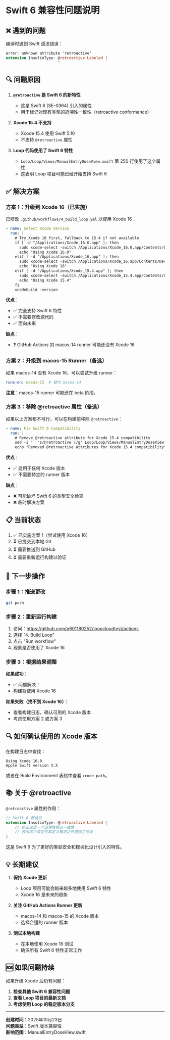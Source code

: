 # Swift 6 兼容性问题说明

## ❌ 遇到的问题

编译时遇到 Swift 语法错误：

```swift
error: unknown attribute 'retroactive'
extension InsulinType: @retroactive Labeled {
                       ^
```

## 🔍 问题原因

1. **`@retroactive` 是 Swift 6 的新特性**
   - 这是 Swift 6 (SE-0364) 引入的属性
   - 用于标记对现有类型的追溯性一致性（retroactive conformance）

2. **Xcode 15.4 不支持**
   - Xcode 15.4 使用 Swift 5.10
   - 不支持 `@retroactive` 属性

3. **Loop 代码使用了 Swift 6 特性**
   - `Loop/Loop/Views/ManualEntryDoseView.swift` 第 250 行使用了这个属性
   - 这表明 Loop 项目可能已经开始支持 Swift 6

## ✅ 解决方案

### 方案 1：升级到 Xcode 16（已实施）

已修改 `.github/workflows/4_build_loop.yml` 以使用 Xcode 16：

```yaml
- name: Select Xcode Version
  run: |
    # Try Xcode 16 first, fallback to 15.4 if not available
    if [ -d "/Applications/Xcode_16.0.app" ]; then
      sudo xcode-select -switch /Applications/Xcode_16.0.app/Contents/Developer
      echo "Using Xcode 16.0"
    elif [ -d "/Applications/Xcode_16.app" ]; then
      sudo xcode-select -switch /Applications/Xcode_16.app/Contents/Developer
      echo "Using Xcode 16"
    elif [ -d "/Applications/Xcode_15.4.app" ]; then
      sudo xcode-select -switch /Applications/Xcode_15.4.app/Contents/Developer
      echo "Using Xcode 15.4"
    fi
    xcodebuild -version
```

**优点**：
- ✅ 完全支持 Swift 6 特性
- ✅ 不需要修改源代码
- ✅ 面向未来

**缺点**：
- ❓ GitHub Actions 的 macos-14 runner 可能还没有 Xcode 16

### 方案 2：升级到 macos-15 Runner（备选）

如果 macos-14 没有 Xcode 16，可以尝试升级 runner：

```yaml
runs-on: macos-15  # 替代 macos-14
```

**注意**：macos-15 runner 可能还在 beta 阶段。

### 方案 3：移除 @retroactive 属性（备选）

如果以上方案都不可行，可以在构建前移除 `@retroactive`：

```yaml
- name: Fix Swift 6 Compatibility
  run: |
    # Remove @retroactive attribute for Xcode 15.4 compatibility
    sed -i '' 's/@retroactive //g' Loop/Loop/Views/ManualEntryDoseView.swift
    echo "Removed @retroactive attributes for Xcode 15.4 compatibility"
```

**优点**：
- ✅ 适用于任何 Xcode 版本
- ✅ 不需要特定的 runner 版本

**缺点**：
- ❌ 可能破坏 Swift 6 的类型安全检查
- ❌ 临时解决方案

## 📋 当前状态

1. ✅ 已实施方案 1（尝试使用 Xcode 16）
2. ⏳ 已提交到本地 Git
3. ⏳ 需要推送到 GitHub
4. ⏳ 需要重新运行构建以验证

## 🚀 下一步操作

### 步骤 1：推送更改

```bash
git push
```

### 步骤 2：重新运行构建

1. 访问：https://github.com/q601180252/loopcloudtest/actions
2. 选择 "4. Build Loop"
3. 点击 "Run workflow"
4. 观察是否使用了 Xcode 16

### 步骤 3：根据结果调整

**如果成功**：
- ✅ 问题解决！
- 构建将使用 Xcode 16

**如果失败（找不到 Xcode 16）**：
- 查看构建日志，确认可用的 Xcode 版本
- 考虑使用方案 2 或方案 3

## 🔍 如何确认使用的 Xcode 版本

在构建日志中查找：

```
Using Xcode 16.0
Apple Swift version X.X
```

或者在 Build Environment 表格中查看 `xcode_path`。

## 📚 关于 @retroactive

`@retroactive` 属性的作用：

```swift
// Swift 6 新语法
extension InsulinType: @retroactive Labeled {
    // 标记这是一个追溯性协议一致性
    // 表示这个类型在其定义模块之外遵循了协议
}
```

这是 Swift 6 为了更好的类型安全和模块化设计引入的特性。

## 💡 长期建议

1. **保持 Xcode 更新**
   - Loop 项目可能会越来越多地使用 Swift 6 特性
   - Xcode 16 是未来的趋势

2. **关注 GitHub Actions Runner 更新**
   - macos-14 和 macos-15 的 Xcode 版本
   - 选择合适的 runner 版本

3. **测试本地构建**
   - 在本地使用 Xcode 16 测试
   - 确保所有 Swift 6 特性正常工作

## 🆘 如果问题持续

如果升级 Xcode 后仍有问题：

1. **检查其他 Swift 6 兼容性问题**
2. **查看 Loop 项目的最新文档**
3. **考虑使用 Loop 的稳定版本分支**

---

**创建时间**：2025年10月23日  
**问题类型**：Swift 版本兼容性  
**影响范围**：ManualEntryDoseView.swift

